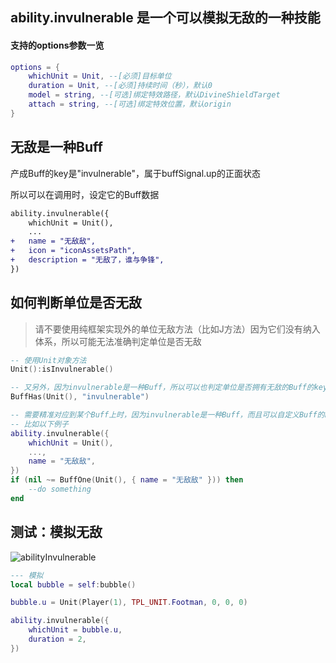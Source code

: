 ## ability.invulnerable 是一个可以模拟无敌的一种技能

#### 支持的options参数一览

```lua
options = {
    whichUnit = Unit, --[必须]目标单位
    duration = Unit, --[必须]持续时间（秒），默认0
    model = string, --[可选]绑定特效路径，默认DivineShieldTarget
    attach = string, --[可选]绑定特效位置，默认origin
}
```

## 无敌是一种Buff

产成Buff的key是"invulnerable"，属于buffSignal.up的正面状态

所以可以在调用时，设定它的Buff数据

```diff
ability.invulnerable({
    whichUnit = Unit(),
    ...
+   name = "无敌敌",
+   icon = "iconAssetsPath",
+   description = "无敌了，谁与争锋",
})
```

## 如何判断单位是否无敌

> 请不要使用纯框架实现外的单位无敌方法（比如J方法）因为它们没有纳入体系，所以可能无法准确判定单位是否无敌

```lua
-- 使用Unit对象方法
Unit():isInvulnerable()

-- 又另外，因为invulnerable是一种Buff，所以可以也判定单位是否拥有无敌的Buff的key
BuffHas(Unit(), "invulnerable")

-- 需要精准对应到某个Buff上时，因为invulnerable是一种Buff，而且可以自定义Buff的name
-- 比如以下例子
ability.invulnerable({
    whichUnit = Unit(),
    ...,
    name = "无敌敌",
})
if (nil ~= BuffOne(Unit(), { name = "无敌敌" })) then
    --do something
end 
```

## 测试：模拟无敌

![abilityInvulnerable](/abilityInvulnerable.gif)

```lua
--- 模拟
local bubble = self:bubble()

bubble.u = Unit(Player(1), TPL_UNIT.Footman, 0, 0, 0)

ability.invulnerable({
    whichUnit = bubble.u,
    duration = 2,
})
```